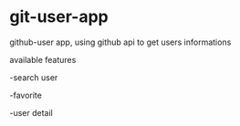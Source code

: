 # git-user-app

github-user app, using github api to get users informations

available features

-search user

-favorite

-user detail
